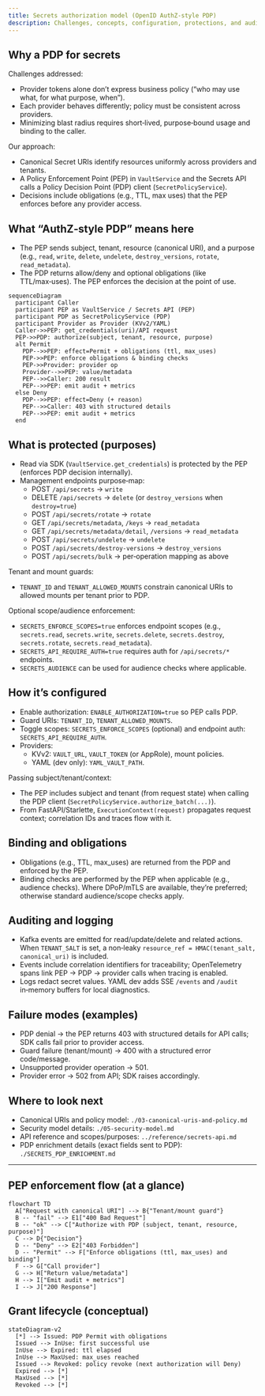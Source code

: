 ```yaml
---
title: Secrets authorization model (OpenID AuthZ‑style PDP)
description: Challenges, concepts, configuration, protections, and auditing for our secrets authorization model
---
```


## Why a PDP for secrets

Challenges addressed:

- Provider tokens alone don’t express business policy (“who may use what, for what purpose, when”).
- Each provider behaves differently; policy must be consistent across providers.
- Minimizing blast radius requires short‑lived, purpose‑bound usage and binding to the caller.

Our approach:

- Canonical Secret URIs identify resources uniformly across providers and tenants.
- A Policy Enforcement Point (PEP) in `VaultService` and the Secrets API calls a Policy Decision Point (PDP) client (`SecretPolicyService`).
- Decisions include obligations (e.g., TTL, max uses) that the PEP enforces before any provider access.

## What “AuthZ‑style PDP” means here

- The PEP sends subject, tenant, resource (canonical URI), and a purpose (e.g., `read`, `write`, `delete`, `undelete`, `destroy_versions`, `rotate`, `read_metadata`).
- The PDP returns allow/deny and optional obligations (like TTL/max‑uses). The PEP enforces the decision at the point of use.

```mermaid
sequenceDiagram
  participant Caller
  participant PEP as VaultService / Secrets API (PEP)
  participant PDP as SecretPolicyService (PDP)
  participant Provider as Provider (KVv2/YAML)
  Caller->>PEP: get_credentials(uri)/API request
  PEP->>PDP: authorize(subject, tenant, resource, purpose)
  alt Permit
    PDP-->>PEP: effect=Permit + obligations (ttl, max_uses)
    PEP->>PEP: enforce obligations & binding checks
    PEP->>Provider: provider op
    Provider-->>PEP: value/metadata
    PEP-->>Caller: 200 result
    PEP-->>PEP: emit audit + metrics
  else Deny
    PDP-->>PEP: effect=Deny (+ reason)
    PEP-->>Caller: 403 with structured details
    PEP-->>PEP: emit audit + metrics
  end
```

## What is protected (purposes)

- Read via SDK (`VaultService.get_credentials`) is protected by the PEP (enforces PDP decision internally).
- Management endpoints purpose‑map:
  - POST `/api/secrets` → `write`
  - DELETE `/api/secrets` → `delete` (or `destroy_versions` when `destroy=true`)
  - POST `/api/secrets/rotate` → `rotate`
  - GET `/api/secrets/metadata`, `/keys` → `read_metadata`
  - GET `/api/secrets/metadata/detail`, `/versions` → `read_metadata`
  - POST `/api/secrets/undelete` → `undelete`
  - POST `/api/secrets/destroy-versions` → `destroy_versions`
  - POST `/api/secrets/bulk` → per‑operation mapping as above

Tenant and mount guards:

- `TENANT_ID` and `TENANT_ALLOWED_MOUNTS` constrain canonical URIs to allowed mounts per tenant prior to PDP.

Optional scope/audience enforcement:

- `SECRETS_ENFORCE_SCOPES=true` enforces endpoint scopes (e.g., `secrets.read`, `secrets.write`, `secrets.delete`, `secrets.destroy`, `secrets.rotate`, `secrets.read_metadata`).
- `SECRETS_API_REQUIRE_AUTH=true` requires auth for `/api/secrets/*` endpoints.
- `SECRETS_AUDIENCE` can be used for audience checks where applicable.

## How it’s configured

- Enable authorization: `ENABLE_AUTHORIZATION=true` so PEP calls PDP.
- Guard URIs: `TENANT_ID`, `TENANT_ALLOWED_MOUNTS`.
- Toggle scopes: `SECRETS_ENFORCE_SCOPES` (optional) and endpoint auth: `SECRETS_API_REQUIRE_AUTH`.
- Providers:
  - KVv2: `VAULT_URL`, `VAULT_TOKEN` (or AppRole), mount policies.
  - YAML (dev only): `YAML_VAULT_PATH`.

Passing subject/tenant/context:

- The PEP includes subject and tenant (from request state) when calling the PDP client (`SecretPolicyService.authorize_batch(...)`).
- From FastAPI/Starlette, `ExecutionContext(request)` propagates request context; correlation IDs and traces flow with it.

## Binding and obligations

- Obligations (e.g., TTL, max_uses) are returned from the PDP and enforced by the PEP.
- Binding checks are performed by the PEP when applicable (e.g., audience checks). Where DPoP/mTLS are available, they’re preferred; otherwise standard audience/scope checks apply.

## Auditing and logging

- Kafka events are emitted for read/update/delete and related actions. When `TENANT_SALT` is set, a non‑leaky `resource_ref = HMAC(tenant_salt, canonical_uri)` is included.
- Events include correlation identifiers for traceability; OpenTelemetry spans link PEP → PDP → provider calls when tracing is enabled.
- Logs redact secret values. YAML dev adds SSE `/events` and `/audit` in‑memory buffers for local diagnostics.

## Failure modes (examples)

- PDP denial → the PEP returns 403 with structured details for API calls; SDK calls fail prior to provider access.
- Guard failure (tenant/mount) → 400 with a structured error code/message.
- Unsupported provider operation → 501.
- Provider error → 502 from API; SDK raises accordingly.

## Where to look next

- Canonical URIs and policy model: `./03-canonical-uris-and-policy.md`
- Security model details: `./05-security-model.md`
- API reference and scopes/purposes: `../reference/secrets-api.md`
- PDP enrichment details (exact fields sent to PDP): `./SECRETS_PDP_ENRICHMENT.md`

---

## PEP enforcement flow (at a glance)

```mermaid
flowchart TD
  A["Request with canonical URI"] --> B{"Tenant/mount guard"}
  B -- "fail" --> E1["400 Bad Request"]
  B -- "ok" --> C["Authorize with PDP (subject, tenant, resource, purpose)"]
  C --> D{"Decision"}
  D -- "Deny" --> E2["403 Forbidden"]
  D -- "Permit" --> F["Enforce obligations (ttl, max_uses) and binding"]
  F --> G["Call provider"]
  G --> H["Return value/metadata"]
  H --> I["Emit audit + metrics"]
  I --> J["200 Response"]
```

## Grant lifecycle (conceptual)

```mermaid
stateDiagram-v2
  [*] --> Issued: PDP Permit with obligations
  Issued --> InUse: first successful use
  InUse --> Expired: ttl elapsed
  InUse --> MaxUsed: max_uses reached
  Issued --> Revoked: policy revoke (next authorization will Deny)
  Expired --> [*]
  MaxUsed --> [*]
  Revoked --> [*]
```

